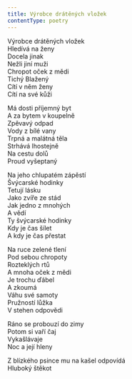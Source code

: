 ```yaml
---
title: Výrobce drátěných vložek
contentType: poetry
---
```


<section>

Výrobce drátěných vložek  
Hledívá na ženy  
Docela jinak  
Nežli jiní muži  
Chropot oček z mědi  
Tichý Blažený  
Cítí v něm ženy  
Cítí na své kůži

Má dosti příjemný byt  
A za bytem v koupelně  
Zpěvavý odpad  
Vody z bílé vany  
Trpná a malátná těla  
Strhává lhostejně  
Na cestu dolů  
Proud vyšeptaný

Na jeho chlupatém zápěstí  
Švýcarské hodinky  
Tetují lásku  
Jako zvíře ze stád  
Jak jedno z mnohých  
A vědí  
Ty švýcarské hodinky  
Kdy je čas šílet  
A kdy je čas přestat

Na ruce zelené tlení  
Pod sebou chropoty  
Rozteklých rtů  
A mnoha oček z mědi  
Je trochu ďábel  
A zkoumá  
Váhu své samoty  
Pružností lůžka  
V stehen odpovědi

Ráno se probouzí do zimy  
Potom si vaří čaj  
Vykašlávaje  
Noc a její hleny

Z blízkého psince mu na kašel odpovídá  
Hluboký štěkot

</section>
